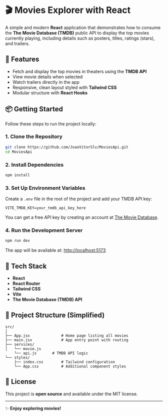 # 🎬 Movies Explorer with React

A simple and modern **React** application that demonstrates how to consume the **The Movie Database (TMDB)** public API to display the top movies currently playing, including details such as posters, titles, ratings (stars), and trailers.

## 🚀 Features

- Fetch and display the top movies in theaters using the **TMDB API**
- View movie details when selected
- Watch trailers directly in the app
- Responsive, clean layout styled with **Tailwind CSS**
- Modular structure with **React Hooks**

## 📦 Getting Started

Follow these steps to run the project locally:

### 1. Clone the Repository

```bash
git clone https://github.com/JoaoVitorSlv/MoviesApi.git
cd MoviesApi
```

### 2. Install Dependencies

```bash
npm install
```

### 3. Set Up Environment Variables

Create a `.env` file in the root of the project and add your TMDB API key:

```env
VITE_TMDB_KEY=your_tmdb_api_key_here
```

You can get a free API key by creating an account at [The Movie Database](https://www.themoviedb.org/settings/api).

### 4. Run the Development Server

```bash
npm run dev
```

The app will be available at: [http://localhost:5173](http://localhost:5173)

## 🧱 Tech Stack

- **React**
- **React Router**
- **Tailwind CSS**
- **Vite**
- **The Movie Database (TMDB) API**

## 📂 Project Structure (Simplified)

```
src/
│
├── App.jsx              # Home page listing all movies
├── main.jsx             # App entry point with routing
├── services/
│   └── movie.js
    └── api.js       # TMDB API logic
└── styles/
    ├── index.css        # Tailwind configuration
    └── App.css          # Additional component styles
```

## 📄 License

This project is **open source** and available under the MIT license.

---

✨ **Enjoy exploring movies!**
